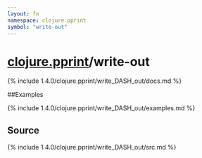 ```yaml
---
layout: fn
namespace: clojure.pprint
symbol: "write-out"
---
```


# [clojure.pprint](../)/write-out

{% include 1.4.0/clojure.pprint/write_DASH_out/docs.md %}

##Examples

{% include 1.4.0/clojure.pprint/write_DASH_out/examples.md %}
## Source
{% include 1.4.0/clojure.pprint/write_DASH_out/src.md %}

